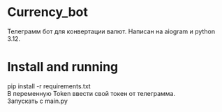 # Currency_bot
Телеграмм бот для конвертации валют. 
Написан на aiogram и python 3.12.

# Install and running
pip install -r requirements.txt  
В переменную Token ввести свой токен от телеграмма.  
Запускать с main.py
